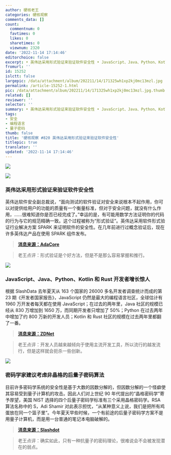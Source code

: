 ```yaml
---
author: 硬核老王
categories: 硬核观察
comments_data: []
count:
  commentnum: 0
  favtimes: 0
  likes: 0
  sharetimes: 0
  viewnum: 2320
date: '2022-11-14 17:14:46'
editorchoice: false
excerpt: • 英伟达采用形式验证来验证软件安全性 • JavaScript、Java、Python、Kotlin 和 Rust 开发者增长惊人 • 密码学家建议考虑非晶格的后量子密码算法
fromurl: ''
id: 15252
islctt: false
largepic: /data/attachment/album/202211/14/171325wh1xp2kj0mc13mzl.jpg
permalink: /article-15252-1.html
pic: /data/attachment/album/202211/14/171325wh1xp2kj0mc13mzl.jpg.thumb.jpg
related: []
reviewer: ''
selector: ''
summary: • 英伟达采用形式验证来验证软件安全性 • JavaScript、Java、Python、Kotlin 和 Rust 开发者增长惊人 • 密码学家建议考虑非晶格的后量子密码算法
tags:
- 安全
- 编程语言
- 量子密码
thumb: false
title: '硬核观察 #820 英伟达采用形式验证来验证软件安全性'
titlepic: true
translator: ''
updated: '2022-11-14 17:14:46'
---
```


![](/data/attachment/album/202211/14/171325wh1xp2kj0mc13mzl.jpg)


![](/data/attachment/album/202211/14/171335rq9ur5uzzuu9ttgl.jpg)


### 英伟达采用形式验证来验证软件安全性


英伟达软件安全副总裁说，“面向测试的软件验证对安全来说根本不起作用，你可以对提供给用户的功能的质量有一个衡量标准，但对于安全问题，就没有什么作用，……很难知道你是否已经完成了。”幸运的是，有可能用数学方法证明你的代码的行为与它的规范精确一致。这个过程被称为“形式验证”。英伟达采用软件形式验证行业解决方案 SPARK 来证明软件的安全性。在几年前进行过概念验证后，现在许多英伟达产品在使用 SPARK 组件发布。



> 
> **[消息来源：AdaCore](https://blog.adacore.com/nvidia-security-team-what-if-we-just-stopped-using-c)**
> 
> 
> 



> 
> 老王点评：形式验证是个好方法，但是不是那么容易掌握和推行。
> 
> 
> 


![](/data/attachment/album/202211/14/171346w1qw21q1m2p7nn2n.jpg)


### JavaScript、Java、Python、Kotlin 和 Rust 开发者增长惊人


根据 SlashData 去年夏天从 163 个国家的 26000 多名开发者调查统计而成的第 23 期《开发者国家报告》，JavaScript 仍然是最大的编程语言社区，全球估计有 1960 万开发者每天都在使用 JavaScript；在过去的两年里，Java 社区的规模已经从 830 万增加到 1650 万，而同期开发者只增加了 50%；Python 在过去两年中增加了约 800 万新的开发人员；Kotlin 和 Rust 社区的规模在过去两年里都翻了一番。



> 
> **[消息来源：ZDNet](https://www.zdnet.com/article/software-development-is-evolving-and-so-is-what-developers-are-interested-in/)**
> 
> 
> 



> 
> 老王点评：开发人员越来越倾向于使用主流开发工具，所以流行的越发流行，但是这样就会扼杀一些创新。
> 
> 
> 


![](/data/attachment/album/202211/14/171424sjere5d9erq4q435.jpg)


### 密码学家建议考虑非晶格的后量子密码算法


目前许多密码学系统的安全性是基于大数的因数分解的，但因数分解的一个怪癖使其容易受到量子计算机的攻击。因此人们对上世纪 90 年代提出的“晶格密码学”寄予厚望，美国 NIST 选择的四个后量子密码学标准有三个采用晶格密码学。RSA 算法名称中的 S，Adi Shamir 对此表示担忧，“从某种意义上说，我们是把所有鸡蛋放在同一个篮子里”。今年夏天早些时候，一个有前途的后量子密码学方案不是用量子计算机，而是用一台普通的笔记本电脑破解的。



> 
> **[消息来源：Slashdot](https://it.slashdot.org/story/22/11/13/2042250/cryptographys-future-will-be-quantum-safe-heres-how)**
> 
> 
> 



> 
> 老王点评：确实如此，只有一种抗量子的密码理论，很难说会不会被发现潜在的弱点。
> 
> 
>